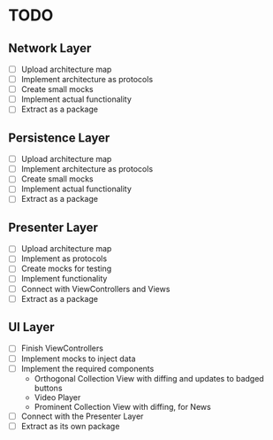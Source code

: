 #  TODO

## Network Layer

- [ ] Upload architecture map
- [ ] Implement architecture as protocols
- [ ] Create small mocks
- [ ] Implement actual functionality
- [ ] Extract as a package

## Persistence Layer

- [ ] Upload architecture map
- [ ] Implement architecture as protocols
- [ ] Create small mocks
- [ ] Implement actual functionality
- [ ] Extract as a package

## Presenter Layer

- [ ] Upload architecture map
- [ ] Implement as protocols
- [ ] Create mocks for testing
- [ ] Implement functionality
- [ ] Connect with ViewControllers and Views
- [ ] Extract as a package

## UI Layer

- [ ] Finish ViewControllers
- [ ] Implement mocks to inject data
- [ ] Implement the required components
  - Orthogonal Collection View with diffing and updates to badged buttons
  - Video Player
  - Prominent Collection View with diffing, for News
- [ ] Connect with the Presenter Layer
- [ ] Extract as its own package
